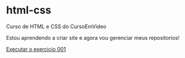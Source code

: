 # html-css
 Curso de HTML e CSS do CursoEmVideo

Estou aprendendo a criar site e agora vou gerenciar meus repositorios!

<a href="https://jecler-dev.github.io/html-css/exercicios/ex002/index.html"> Executar o exercicio 001</a>